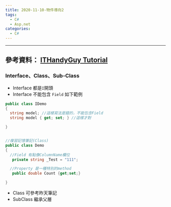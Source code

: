 ```yaml
---
title: 2020-11-10-物件導向2
tags:
  - C#
  - Asp.net
categories:
  - C#
---
```

<!-- more -->
---
參考資料：
[ITHandyGuy Tutorial](https://ithandyguytutorial.blogspot.com/2017/11/t002csharpoo.html)
---
### Interface、Class、Sub-Class
- Interface 都是`I`開頭
- Interface 不能包含 `Field` 如下範例

```C#
public class IDemo
{
  string model; //這樣寫法是錯的，不能包含Field
  string model { get; set; } //這樣才對

}


//複習記憶筆記(Class)
public class Demo
{
  //Field 有點像ColumnName欄位
   private string _Test = "111";

  //Property 是一種特別的method
   public double Count {get;set;}

}

```

- Class 可參考昨天筆記
- SubClass 繼承父層




